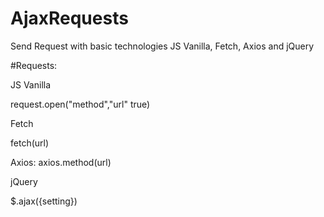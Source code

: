 # AjaxRequests
Send Request with basic technologies JS Vanilla, Fetch, Axios and jQuery

#Requests:

JS Vanilla

request.open("method","url" true)

Fetch

fetch(url)

Axios:
axios.method(url)

jQuery

$.ajax({setting})
